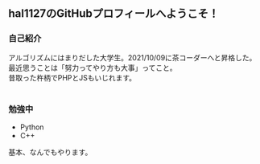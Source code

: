 ## hal1127のGitHubプロフィールへようこそ！

### 自己紹介
アルゴリズムにはまりだした大学生。2021/10/09に茶コーダーへと昇格した。<br>
最近思うことは「努力ってやり方も大事」ってこと。<br>
昔取った杵柄でPHPとJSもいじれます。<br>
<br>
### 勉強中
- Python
- C++

基本、なんでもやります。
